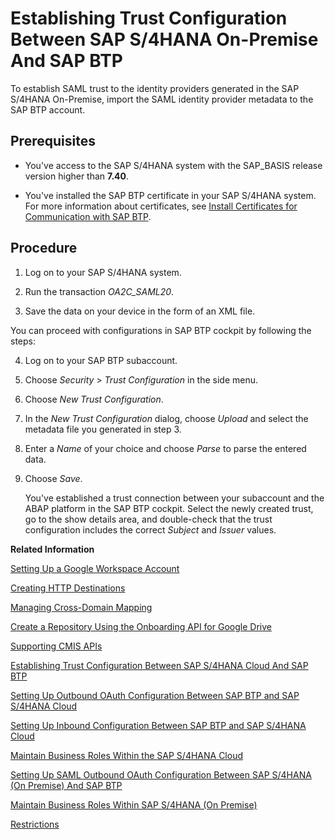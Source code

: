 <!-- loiof64dcdb6b8b4460cb8dc4e3bece49bc5 -->

# Establishing Trust Configuration Between SAP S/4HANA On-Premise And SAP BTP

To establish SAML trust to the identity providers generated in the SAP S/4HANA On-Premise, import the SAML identity provider metadata to the SAP BTP account.



<a name="loiof64dcdb6b8b4460cb8dc4e3bece49bc5__prereq_asv_42f_l1c"/>

## Prerequisites

-   You've access to the SAP S/4HANA system with the SAP\_BASIS release version higher than **7.40**.

-   You've installed the SAP BTP certificate in your SAP S/4HANA system. For more information about certificates, see [Install Certificates for Communication with SAP BTP](https://help.sap.com/docs/BATCH_RELEASE_HUB_LS_CLOUD/5a6fd89b06e54ea5b82bd8da0e38c9a7/bd6b304124344558bf2e2f97e78eb232.html?locale=en-US).




## Procedure

1.  Log on to your SAP S/4HANA system.

2.  Run the transaction *OA2C\_SAML20*.

3.  Save the data on your device in the form of an XML file.


You can proceed with configurations in SAP BTP cockpit by following the steps:

4.  Log on to your SAP BTP subaccount.

5.  Choose *Security* \> *Trust Configuration* in the side menu.

6.  Choose *New Trust Configuration*.

7.  In the *New Trust Configuration* dialog, choose *Upload* and select the metadata file you generated in step 3.

8.  Enter a *Name* of your choice and choose *Parse* to parse the entered data.

9.  Choose *Save*.

    You've established a trust connection between your subaccount and the ABAP platform in the SAP BTP cockpit. Select the newly created trust, go to the show details area, and double-check that the trust configuration includes the correct *Subject* and *Issuer* values.


**Related Information**  


[Setting Up a Google Workspace Account](setting-up-a-google-workspace-account-9670f69.md "Create your Google Workspace Account to connect to Document Management Service, Integration Option.")

[Creating HTTP Destinations](creating-http-destinations-2b04ac7.md "Create destinations in your SAP BTP subaccount to connect Google Drive with Document Management Service, Integration Option.")

[Managing Cross-Domain Mapping](managing-cross-domain-mapping-96d2d97.md "Manage cross-domain mapping if your domain is different from the Google Workspace domain.")

[Create a Repository Using the Onboarding API for Google Drive](create-a-repository-using-the-onboarding-api-for-google-drive-90faa8c.md "Create your repository to Document Management Service, Integration Option as it's required for establishing a connection with Google Drive.")

[Supporting CMIS APIs](supporting-cmis-apis-4288da6.md "Following is a list of all supported CMIS (Content Management Interoperability Services) REST APIs.")

[Establishing Trust Configuration Between SAP S/4HANA Cloud And SAP BTP](establishing-trust-configuration-between-sap-s-4hana-cloud-and-sap-btp-66f91a9.md "To establish SAML trust to the identity providers generated in the SAP S/4HANA Cloud, import the SAML identity provider metadata to the Cloud Foundry account.")

[Setting Up Outbound OAuth Configuration Between SAP BTP and SAP S/4HANA Cloud](setting-up-outbound-oauth-configuration-between-sap-btp-and-sap-s-4hana-cloud-26f9c07.md "Configure SAML Outbound OAuth configuration between SAP BTP and SAP S/4HANA Cloud.")

[Setting Up Inbound Configuration Between SAP BTP and SAP S/4HANA Cloud](setting-up-inbound-configuration-between-sap-btp-and-sap-s-4hana-cloud-5aa38f2.md "Configure Inbound configuration between SAP BTP and SAP S/4HANA Cloud.")

[Maintain Business Roles Within the SAP S/4HANA Cloud](maintain-business-roles-within-the-sap-s-4hana-cloud-091973b.md "Create and maintain business roles based on the selected business catalogs.")

[Setting Up SAML Outbound OAuth Configuration Between SAP S/4HANA \(On Premise\) And SAP BTP](setting-up-saml-outbound-oauth-configuration-between-sap-s-4hana-on-premise-and-sap-btp-699a106.md "Configure SAML Outbound OAuth configuration between SAP S/4HANA (on premise) and SAP BTP.")

[Maintain Business Roles Within SAP S/4HANA \(On Premise\)](maintain-business-roles-within-sap-s-4hana-on-premise-d1999cf.md "You can define authorizations for your custom business roles in SAP S/4HANA (On Premise).")

[Restrictions](restrictions-ed62ee4.md "The following is a list of various restrictions provided by Google Drive APIs to support Google Workspace Integration.")

